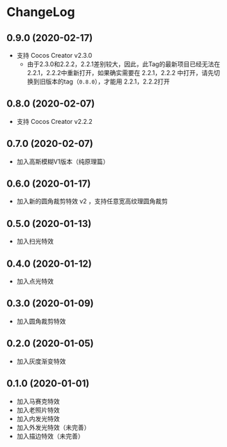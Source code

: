 # ChangeLog

## 0.9.0 (2020-02-17)

- 支持 Cocos Creator v2.3.0
  - 由于2.3.0和2.2.2，2.2.1差别较大，因此，此Tag的最新项目已经无法在2.2.1，2.2.2中重新打开，如果确实需要在 2.2.1，2.2.2 中打开，请先切换到旧版本的tag（`0.8.0`），才能用 2.2.1，2.2.2打开

## 0.8.0 (2020-02-07)

- 支持 Cocos Creator v2.2.2

## 0.7.0 (2020-02-07)

- 加入高斯模糊V1版本（纯原理篇）

## 0.6.0 (2020-01-17)

- 加入新的圆角裁剪特效 v2 ，支持任意宽高纹理圆角裁剪

## 0.5.0 (2020-01-13)

- 加入扫光特效

## 0.4.0 (2020-01-12)

- 加入点光特效

## 0.3.0 (2020-01-09)

- 加入圆角裁剪特效

## 0.2.0 (2020-01-05)

- 加入灰度渐变特效

## 0.1.0 (2020-01-01)

- 加入马赛克特效
- 加入老照片特效
- 加入内发光特效
- 加入外发光特效（未完善）
- 加入描边特效（未完善）